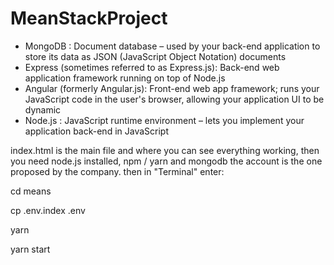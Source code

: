 # MeanStackProject


-	MongoDB : Document database – used by your back-end application to store its data as JSON (JavaScript Object Notation) documents
-	Express (sometimes referred to as Express.js): Back-end web application framework running on top of Node.js
-	Angular (formerly Angular.js): Front-end web app framework; runs your JavaScript code in the user's browser, allowing your application UI to be dynamic
-	Node.js : JavaScript runtime environment – lets you implement your application back-end in JavaScript



index.html is the main file and where you can see everything working, then you need node.js installed, npm / yarn and mongodb the account is the one proposed by the company.
then in "Terminal" enter:

cd means

cp .env.index .env

yarn

yarn start
